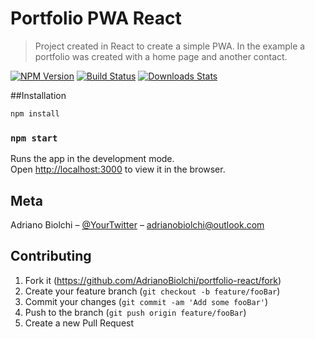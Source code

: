 
# Portfolio PWA React
> Project created in React to create a simple PWA. In the example a portfolio was created with a home page and another contact.

[![NPM Version][npm-image]][npm-url]
[![Build Status][travis-image]][travis-url]
[![Downloads Stats][npm-downloads]][npm-url]


##Installation
```sh
npm install
```
### `npm start`

Runs the app in the development mode.<br>
Open [http://localhost:3000](http://localhost:3000) to view it in the browser.

## Meta

Adriano Biolchi – [@YourTwitter](https://twitter.com/_adribiolchii) – adrianobiolchi@outlook.com

## Contributing

1. Fork it (<https://github.com/AdrianoBiolchi/portfolio-react/fork>)
2. Create your feature branch (`git checkout -b feature/fooBar`)
3. Commit your changes (`git commit -am 'Add some fooBar'`)
4. Push to the branch (`git push origin feature/fooBar`)
5. Create a new Pull Request

<!-- Markdown link & img dfn's -->
[npm-image]: https://img.shields.io/npm/v/datadog-metrics.svg?style=flat-square
[npm-url]: https://npmjs.org/package/datadog-metrics
[npm-downloads]: https://img.shields.io/npm/dm/datadog-metrics.svg?style=flat-square
[travis-image]: https://img.shields.io/travis/dbader/node-datadog-metrics/master.svg?style=flat-square
[travis-url]: https://travis-ci.org/dbader/node-datadog-metrics
[wiki]: https://github.com/yourname/yourproject/wiki

